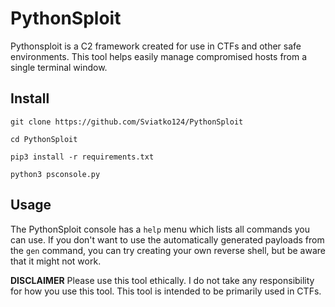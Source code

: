 # PythonSploit
Pythonsploit is a C2 framework created for use in CTFs and other safe environments. This tool helps easily manage compromised hosts from a single terminal window. 

## Install
`git clone https://github.com/Sviatko124/PythonSploit`

`cd PythonSploit`

`pip3 install -r requirements.txt`

`python3 psconsole.py`


## Usage
The PythonSploit console has a `help` menu which lists all commands you can use. 
If you don't want to use the automatically generated payloads from the `gen` command, you can try creating your own reverse shell, but be aware that it might not work. 

**DISCLAIMER**
Please use this tool ethically. I do not take any responsibility for how you use this tool. This tool is intended to be primarily used in CTFs. 
